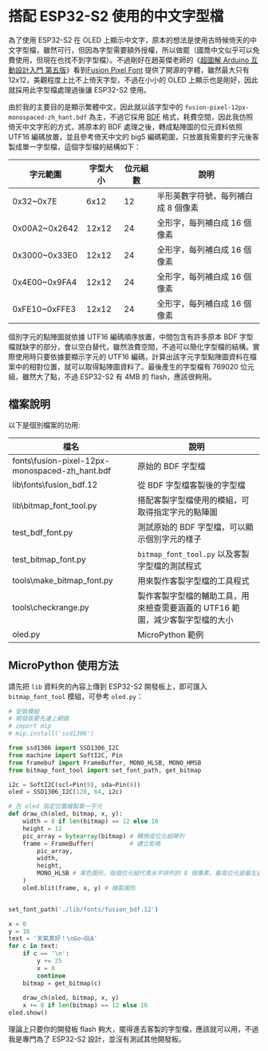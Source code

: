 # 搭配 ESP32-S2 使用的中文字型檔

為了使用 ESP32-S2 在 OLED 上顯示中文字，原本的想法是使用古時候倚天的中文字型檔，雖然可行，但因為字型需要額外授權，所以做罷（國喬中文似乎可以免費使用，但現在也找不到字型檔）。不過剛好在趙英傑老師的《[超圖解 Arduino 互動設計入門 第五版](https://www.flag.com.tw/books/product/F5799)》看到[Fusion Pixel Font](https://fusion-pixel-font.takwolf.com/) 提供了開源的字體，雖然最大只有 12x12，美觀程度上比不上倚天字型，不過在小小的 OLED 上顯示也是剛好，因此就採用此字型檔處理過後讓 ESP32-S2 使用。

由於我的主要目的是顯示繁體中文，因此就以該字型中的 `fusion-pixel-12px-monospaced-zh_hant.bdf` 為主，不過它採用 [BDF](https://font.tomchen.org/bdf_spec/) 格式，耗費空間，因此我仿照倚天中文字形的方式，將原本的 BDF 處理之後，轉成點陣圖的位元資料依照 UTF16 編碼放置，並且參考倚天中文的 big5 編碼範圍，只放置我需要的字元後客製成單一字型檔，這個字型檔的結構如下：

|字元範圍|字型大小|位元組數|說明|
|---|---|---|---|
|0x32~0x7E|6x12|12|半形英數字符號，每列補白成 8 個像素|
|0x00A2~0x2642|12x12|24|全形字，每列補白成 16 個像素|
|0x3000~0x33E0|12x12|24|全形字，每列補白成 16 個像素|
|0x4E00~0x9FA4|12x12|24|全形字，每列補白成 16 個像素|
|0xFE10~0xFFE3|12x12|24|全形字，每列補白成 16 個像素|

個別字元的點陣圖就依據 UTF16 編碼順序放置，中間包含有許多原本 BDF 字型檔就缺字的部分，會以空白替代，雖然浪費空間，不過可以簡化字型檔的結構。實際使用時只要依據要顯示字元的 UTF16 編碼，計算出該字元字型點陣圖資料在檔案中的相對位置，就可以取得點陣圖資料了。最後產生的字型檔有 769020 位元組，雖然大了點，不過 ESP32-S2 有 4MB 的 flash，應該很夠用。

## 檔案說明

以下是個別檔案的功用:

|檔名|說明|
|---|---|
|fonts\fusion-pixel-12px-monospaced-zh_hant.bdf|原始的 BDF 字型檔|
|lib\fonts\fusion_bdf.12|從 BDF 字型檔客製後的字型檔|
|lib\bitmap_font_tool.py|搭配客製字型檔使用的模組，可取得指定字元的點陣圖|
|test_bdf_font.py|測試原始的 BDF 字型檔，可以顯示個別字元的樣子|
|test_bitmap_font.py|`bitmap_font_tool.py` 以及客製字型檔的測試程式|
|tools\make_bitmap_font.py|用來製作客製字型檔的工具程式|
|tools\checkrange.py|製作客製字型檔的輔助工具，用來檢查需要涵蓋的 UTF16 範圍，減少客製字型檔的大小|
|oled.py|MicroPython 範例|

## MicroPython 使用方法

請先把 `lib` 資料夾的內容上傳到 ESP32-S2 開發板上，即可匯入 `bitmap_font_tool` 模組，可參考 `oled.py`：

```python
# 安裝模組
# 開發版要先連上網路
# import mip
# mip.install('ssd1306')

from ssd1306 import SSD1306_I2C
from machine import SoftI2C, Pin
from framebuf import FrameBuffer, MONO_HLSB, MONO_HMSB
from bitmap_font_tool import set_font_path, get_bitmap

i2c = SoftI2C(scl=Pin(9), sda=Pin(8))
oled = SSD1306_I2C(128, 64, i2c)

# 在 oled 指定位置繪製單一字元
def draw_ch(oled, bitmap, x, y):
    width = 8 if len(bitmap) == 12 else 16 
    height = 12
    pic_array = bytearray(bitmap) # 轉換成位元組陣列
    frame = FrameBuffer(          # 建立影格
        pic_array,                         
        width,
        height,
        MONO_HLSB # 單色圖形、每個位元組代表水平排列的 8 個像素、最高位元是最左邊的點
    )
    oled.blit(frame, x, y) # 繪製圖形


set_font_path('./lib/fonts/fusion_bdf.12')

x = 0
y = 16
text = '天氣真好！\nGo→玩A'
for c in text:
    if c == '\n':
        y += 25
        x = 0
        continue
    bitmap = get_bitmap(c)
    
    draw_ch(oled, bitmap, x, y)
    x += 8 if len(bitmap) == 12 else 16
oled.show()
```

理論上只要你的開發板 flash 夠大，擺得進去客製的字型檔，應該就可以用，不過我是專門為了 ESP32-S2 設計，並沒有測試其他開發板。


